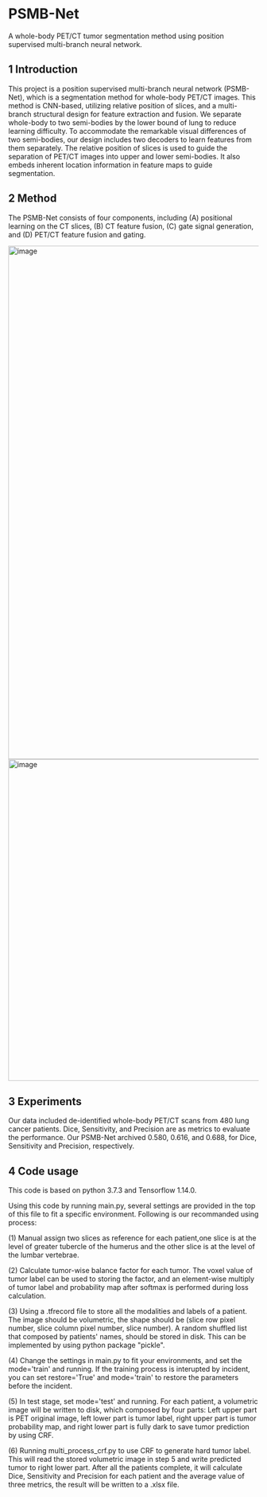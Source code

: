 # PSMB-Net
A whole-body PET/CT tumor segmentation method using position supervised multi-branch neural network.

## 1  Introduction
This project is a position supervised multi-branch neural network (PSMB-Net), which is a segmentation method for whole-body PET/CT images. This method is CNN-based, utilizing relative position of slices, and a multi-branch structural design for feature extraction and fusion. We separate whole-body to two semi-bodies by the lower bound of lung to reduce learning difficulty. To accommodate the remarkable visual differences of two semi-bodies, our design includes two decoders to learn features from them separately. The relative position of slices is used to guide the separation of PET/CT images into upper and lower semi-bodies. It also embeds inherent location information in feature maps to guide segmentation.

## 2  Method
The PSMB-Net consists of four components, including (A) positional learning on the CT slices, (B) CT feature fusion, (C) gate signal generation, and (D) PET/CT feature fusion and gating.

<img width="1031" alt="image" src="https://user-images.githubusercontent.com/71493468/113496441-29f5b400-952c-11eb-9ff5-30eb021f64da.png">
<img width="646" alt="image" src="https://user-images.githubusercontent.com/71493468/113496751-4b0bd400-952f-11eb-94db-84e7ac796d0e.png">

## 3  Experiments
Our data included de-identified whole-body PET/CT scans from 480 lung cancer patients. Dice, Sensitivity, and Precision are as metrics to evaluate the performance. Our PSMB-Net archived 0.580, 0.616, and 0.688, for Dice, Sensitivity and Precision, respectively.

## 4  Code usage
This code is based on python 3.7.3 and Tensorflow 1.14.0.

Using this code by running main.py, several settings are provided in the top of this file to fit a specific environment. Following is our recommanded using process:

(1) Manual assign two slices as reference for each patient,one slice is at the level of greater tubercle of the humerus and the other slice is at the level of the lumbar vertebrae.

(2) Calculate tumor-wise balance factor for each tumor. The voxel value of tumor label can be used to storing the factor, and an element-wise multiply of tumor label and probability map after softmax is performed during loss calculation.

(3) Using a .tfrecord file to store all the modalities and labels of a patient. The image should be volumetric, the shape should be (slice row pixel number, slice column pixel number, slice number). A random shuffled list that composed by patients' names, should be stored in disk. This can be implemented by using python package "pickle".

(4) Change the settings in main.py to fit your environments, and set the mode='train' and running. If the training process is interupted by incident, you can set restore='True' and mode='train' to restore the parameters before the incident.

(5) In test stage, set mode='test' and running. For each patient, a volumetric image will be written to disk, which composed by four parts: Left upper part is PET original image, left lower part is tumor label, right upper part is tumor probability map, and right lower part is fully dark to save tumor prediction by using CRF.

(6) Running multi_process_crf.py to use CRF to generate hard tumor label. This will read the stored volumetric image in step 5 and write predicted tumor to right lower part. After all the patients complete, it will calculate Dice, Sensitivity and Precision for each patient and the average value of three metrics, the result will be written to a .xlsx file.
